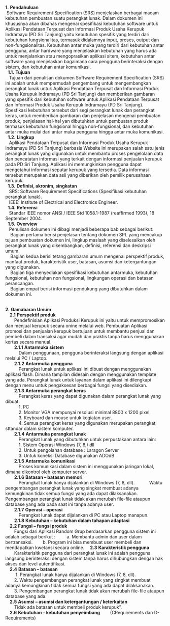 **1.** **Pendahuluan** <br>
   &nbsp;Software Requirement Specification (SRS) menjelaskan berbagai macam kebutuhan pembuatan suatu perangkat lunak. Dalam dokumen ini khususnya akan dibahas mengenai spesifikasi kebutuhan software untuk Aplikasi Pendataan Terpusat dan Informasi Produk Usaha Kerupuk Indramayu (PD Sri Tanjung) yaitu kebutuhan spesifik yang terdiri dari kebutuhan fungsionalitas, termasuk didalamnya input, proses, output dan non-fungsionalitas. Kebutuhan antar muka yang terdiri dari kebutuhan antar pengguna, antar hardware yang menjelaskan kebutuhan yang harus ada untuk menjalankan atau mengoprasikan aplikasi sitem, kebutuhan antar software yang menjelaskan bagaimana cara pengguna berinteraksi dengan sistem, dan kebutuhan antar komunikasi. <br>
	&nbsp;&nbsp;**1.1.** **Tujuan** <br>
		 &nbsp;&nbsp;&nbsp;Tujuan dari penulisan dokumen Software Requirement Specification (SRS) ini adalah untuk mempermudah pengembang untuk mengembangkan perangkat lunak untuk Aplikasi Pendataan Terpusat dan Informasi Produk Usaha Kerupuk Indramayu (PD Sri Tanjung) dan memberikan gambaran yang spesifik dari kebutuhan software untuk Aplikasi Pendataan Terpusat dan Informasi Produk Usaha Kerupuk Indramayu (PD Sri Tanjung). Spesfikasi kebutuhan tersebut dari segi perangkat lunak dan perangkat keras, untuk memberikan gambaran dan penjelasan mengenai pembuatan produk, penjelasan hal-hal yan dibutuhkan untuk pembuatan produk termasuk kebutuhan fungsional hingga non-fungsional, dan kebutuhan antar muka mulai dari antar muka pengguna hingga antar muka komunikasi. <br>
	&nbsp;&nbsp;**1.2.** **Lingkup** <br>
		 &nbsp;&nbsp;&nbsp;Aplikasi Pendataan Terpusat dan Informasi Produk Usaha Kerupuk Indramayu (PD Sri Tanjung) berbasis Website ini merupakan salah satu jenis perangkat lunak yang digunakan untuk membantu proses pengelolaan data dan pencatatan informasi yang terkait dengan informasi penjualan kerupuk pada PD Sri Tanjung. Aplikasi ini memungkinkan pengguna dapat mengetahui informasi seputar kerupuk yang tersedia. Data informasi tersebut merupakan data asli yang diberikan oleh pemilik perusahaan kerupuk. <br>
	&nbsp;&nbsp;**1.3.** **Definisi, akronim, singkatan** <br>
		 &nbsp;&nbsp;&nbsp;SRS: Software Requirement Specifications (Spesifikasi kebutuhan perangkat lunak). <br>
		 &nbsp;&nbsp;&nbsp;IEEE: Institute of Electrical and Electronics Engineer. <br>
	&nbsp;&nbsp;**1.4.** **Referensi** <br>
		 &nbsp;&nbsp;&nbsp;Standar IEEE nomor ANSI / IEEE Std 1058.1-1987 (reaffirmed 1993), 18 September 2004. <br>
	&nbsp;&nbsp;**1.5.** **Overview** <br>
		 &nbsp;&nbsp;&nbsp;Penulisan dokumen ini dibagi menjadi beberapa bab sebagai berikut: <br>
		 &nbsp;&nbsp;&nbsp;&nbsp;Bagian pertama berisi penjelasan tentang dokumen SPL yang mencakup tujuan pembuatan dokumen ini, lingkup maslaah yang diselesaikan oleh perangkat lunak yang dikembangkan, definisi, referensi dan deskripsi umum. <br>
		 &nbsp;&nbsp;&nbsp;&nbsp;Bagian kedua berisi tetang gambaran umum mengenai perspektif produk, manfaat produk, karakteristik user, batasan, asumsi dan ketergantungan yang digunakan.<br>
		 &nbsp;&nbsp;&nbsp;&nbsp;Bagian tiga menyediakan spesifikasi kebutuhan antarmuka, kebutuhan fungsional, kebutuhan non fungsional, lingkungan operasi dan batasan perancangan. <br>
		 &nbsp;&nbsp;&nbsp;&nbsp;Bagian empat berisi informasi pendukung yang dibutuhkan dalam dokumen ini.
		 <br>
		 <br>

**2.**	**Gamabaran Umum**<br>
	&emsp;**2.1**	**Perspektif produk**<br>
		&emsp;&emsp;Pendefinisian Aplikasi Produksi Kerupuk ini yaitu untuk mempromosikan dan menjual kerupuk secara onine melalui web. Pembuatan Aplikasi promosi dan penjualan kerupuk bertujuan untuk membantu penjual dan pembeli dalam transaksi agar mudah dan praktis tanpa harus menggunakan kertas secara manual. <br>
		&emsp;&emsp;**2.1.1**	**Antarmuka sistem**<br>
				&emsp;&emsp;&emsp;Dalam penggunaan, pengguna berinteraksi langsung dengan aplikasi melalui PC / Laptop.<br>
		&emsp;&emsp;**2.1.2**	**Antarmuka pengguna**<br>
				&emsp;&emsp;&emsp;Perangkat lunak untuk aplikasi ini dibuat dengan menggunakan aplikasi flash. Dimana tampilan didesain dengan menggunakan template yang ada. Perangkat lunak untuk layanan dalam aplikasi ini dilengkapi dengan menu untuk pengaksesan berbagai fungsi yang disediakan.<br>
		&emsp;&emsp;**2.1.3**	**Antarmuka perangkat keras**<br>
				&emsp;&emsp;&emsp;Perangkat keras yang dapat digunakan dalam perangkat lunak yang dibuat:<br>
				&emsp;&emsp;&emsp;1.	PC<br>
				&emsp;&emsp;&emsp;2.	Monitor VGA mempunyai resolusi minimal 8800 x 1200 pixel.<br>
			&emsp;&emsp;&emsp;3.	Keyboard dan mouse untuk kegiatan user.<br>
				&emsp;&emsp;&emsp;4.	Semua perangkat keras yang digunakan merupakan perangkat sttandar dalam sistem komputer.<br>
		&emsp;&emsp;**2.1.4**	**Antarmuka perangkat lunak**<br>
				&emsp;&emsp;&emsp;Perangkat lunak yang dibutuhkan untuk perpustakaan antara lain:<br>
				&emsp;&emsp;&emsp;1. Sistem Operasi Windows (7, 8,) dll<br>
				&emsp;&emsp;&emsp;2. Untuk pengolahan database : Laragon Server <br>
				&emsp;&emsp;&emsp;3. Untuk koneksi Database digunakan ADOdB<br>
		&emsp;&emsp;**2.1.5**	**Antarmuka komunikasi**<br>
			&emsp;&emsp;&emsp;Proses komunikasi dalam sistem ini menggunakan jaringan lokal, dimana dikontrol oleh komputer server.<br>
		&emsp;&emsp;**2.1.6**	**Batasan – batasan memori**<br>
				&emsp;&emsp;&emsp;Perangkat lunak hanya dijalankan di Windows (7, 8, dll).
				&emsp;&emsp;&emsp;Waktu pengembangan perangkat lunak yang singkat membuat adanya kemungkinan tidak semua fungsi yang ada dapat dilaksanakan. Pengembangan perangkat lunak tidak akan merubah file-file ataupun database yang ada pada saat ini tanpa adanya user.<br>
		&emsp;&emsp;**2.1.7**	**Operasi – operasi**<br>
				&emsp;&emsp;&emsp;Perangkat lunak dapat dijalankan di PC atau Laptop manapun. <br>
		&emsp;&emsp;**2.1.8**	**Kebutuhan – kebutuhan dalam tahapan adaptasi**<br>
	&emsp;**2.2**	**Fungsi – fungsi produk**<br>
		&emsp;&emsp;Fungsi dari Aplikasi Random Grup berdasarkan pengguna sistem ini adalah sebagai berikut :
		&emsp;&emsp;	a.	Membantu admin dan user dalam bertransaksi.
			&emsp;&emsp;b.	Program ini bisa membuat user membeli dan mendapatkan kwetansi secara online.
	&emsp;**2.3**	**Karakteristik pengguna**<br>
		&emsp;&emsp;Karakterisitk pengguna dari perangkat lunak ini adalah pengguna langsung berinteraksi dengan sistem tanpa harus dihubungkan dengan hak akses dan level autentifikasi.<br>
	&emsp;**2.4**	**Batasan – batasan**<br>
	&emsp;&emsp;	1.	Perangkat lunak hanya dijalankan di Windows (7, 8, dll).<br>
		&emsp;&emsp;2.	Waktu pengembangan perangkat lunak yang singkat membuat adanya kemungkinan tidak semua fungsi yang ada dapat dilaksanakan.<br>
		&emsp;&emsp;3.	Pengembangan perangkat lunak tidak akan merubah file-file ataupun database yang ada.<br>
	&emsp;**2.5**	**Asumsi – asumsi dan ketergantungan / keterkaitan**<br>
		&emsp;&emsp;Tidak ada batasan untuk membeli produk kerupuk”.<br>
	&emsp;**2.6**	**Kebutuhan – kebutuhan penyeimbang**
		&emsp;&emsp;(CRequirements dan D-Requirements)
		